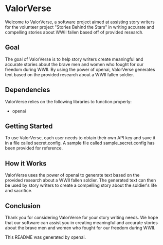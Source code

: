 # ValorVerse

Welcome to ValorVerse, a software project aimed at assisting story writers for the volunteer project "Stories Behind the Stars" in writing accurate and compelling stories about WWII fallen based off of provided research.

## Goal

The goal of ValorVerse is to help story writers create meaningful and accurate stories about the brave men and women who fought for our freedom during WWII. By using the power of openai, ValorVerse generates text based on the provided research about a WWII fallen soldier.

## Dependencies

ValorVerse relies on the following libraries to function properly:
- openai

## Getting Started

To use ValorVerse, each user needs to obtain their own API key and save it in a file called secret.config. A sample file called sample_secret.config has been provided for reference.

## How it Works

ValorVerse uses the power of openai to generate text based on the provided research about a WWII fallen soldier. The generated text can then be used by story writers to create a compelling story about the soldier's life and sacrifice.

## Conclusion

Thank you for considering ValorVerse for your story writing needs. We hope that our software can assist you in creating meaningful and accurate stories about the brave men and women who fought for our freedom during WWII.

This README was generated by openai.